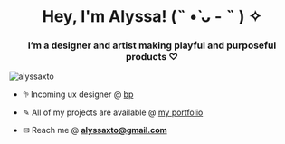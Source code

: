 <h1 align="center">Hey, I'm Alyssa! (˵ •̀ ᴗ - ˵ ) ✧</h1>
<h3 align="center">I’m a designer and artist making playful and purposeful products ♡</h3>

<p align="left"> <img src="https://komarev.com/ghpvc/?username=alyssaxto&label=Profile%20views&color=0e75b6&style=flat" alt="alyssaxto" /> </p>

- 𖧧 Incoming ux designer @ [bp](https://www.bp.com/)

- ✎ All of my projects are available @ [my portfolio](https://alyssaxto.com/)

- ✉ Reach me @ **alyssaxto@gmail.com**
